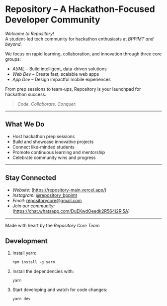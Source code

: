 # Repository – A Hackathon-Focused Developer Community

*Welcome to Repository!*  
A student-led tech community for hackathon enthusiasts at *BPPIMT and beyond*.

We focus on rapid learning, collaboration, and innovation through three core groups:

- *AI/ML* – Build intelligent, data-driven solutions  
- *Web Dev* – Create fast, scalable web apps  
- *App Dev* – Design impactful mobile experiences  

From prep sessions to team-ups, Repository is your launchpad for hackathon success.

> *Code. Collaborate. Conquer.*

---

## What We Do

- Host hackathon prep sessions  
- Build and showcase innovative projects  
- Connect like-minded students  
- Promote continuous learning and mentorship  
- Celebrate community wins and progress

---

## Stay Connected

- *Website:* (https://repository-main.vercel.app/)  
- *Instagram:* [@repository_bppimt](https://instagram.com/repository_bppimt) 
- *Email:* repositorycore@gmail.com 
- *Join our community:* (https://chat.whatsapp.com/DuEKwdOeedk2R564i2Ri5A)

---

Made with heart by the *Repository Core Team*

## Development

1. Install yarn:

   ```
   npm install -g yarn
   ```

2. Install the dependencies with:

   ```
   yarn
   ```

3. Start developing and watch for code changes:

   ```
   yarn dev
   ```
